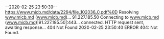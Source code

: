 --2020-02-25 23:50:39--  https://www.micb.md/data/2294/file_102036_0.pdf%0D
Resolving www.micb.md (www.micb.md)... 91.227.185.50
Connecting to www.micb.md (www.micb.md)|91.227.185.50|:443... connected.
HTTP request sent, awaiting response... 404 Not Found
2020-02-25 23:50:40 ERROR 404: Not Found.


